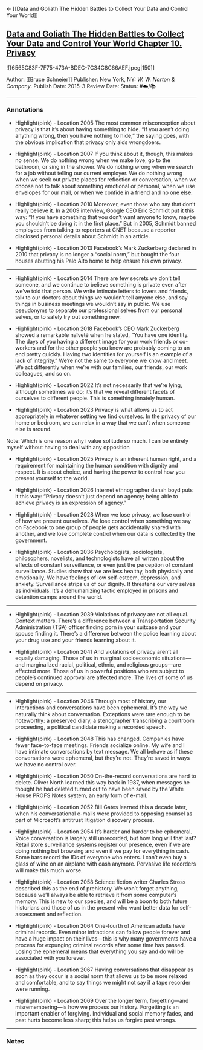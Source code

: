 <- [[Data and Goliath The Hidden Battles to Collect Your Data and Control Your World]]
## [Data and Goliath The Hidden Battles to Collect Your Data and Control Your World Chapter 10. Privacy](https://www.amazon.com/gp/aw/d/B00L3KQ1LI/ref=tmm_kin_swatch_0?ie=UTF8&qid=1661379575&sr=8-1)

![[6565C83F-7F75-473A-BDEC-7C34C8C66AEF.jpeg|150]]

Author: [[Bruce Schneier]]
Publisher: New York, NY: _W. W. Norton & Company_. 
Publish Date: 2015-3
Review Date:
Status: #☁️/📚 

___

### Annotations

- Highlight(pink) - Location 2005
The most common misconception about privacy is that it’s about having something to hide. “If you aren’t doing anything wrong, then you have nothing to hide,” the saying goes, with the obvious implication that privacy only aids wrongdoers.

- Highlight(pink) - Location 2007
If you think about it, though, this makes no sense. We do nothing wrong when we make love, go to the bathroom, or sing in the shower. We do nothing wrong when we search for a job without telling our current employer. We do nothing wrong when we seek out private places for reflection or conversation, when we choose not to talk about something emotional or personal, when we use envelopes for our mail, or when we confide in a friend and no one else.

- Highlight(pink) - Location 2010
Moreover, even those who say that don’t really believe it. In a 2009 interview, Google CEO Eric Schmidt put it this way: “If you have something that you don’t want anyone to know, maybe you shouldn’t be doing it in the first place.” But in 2005, Schmidt banned employees from talking to reporters at CNET because a reporter disclosed personal details about Schmidt in an article.

- Highlight(pink) - Location 2013
Facebook’s Mark Zuckerberg declared in 2010 that privacy is no longer a “social norm,” but bought the four houses abutting his Palo Alto home to help ensure his own privacy.

___

- Highlight(pink) - Location 2014
There are few secrets we don’t tell someone, and we continue to believe something is private even after we’ve told that person. We write intimate letters to lovers and friends, talk to our doctors about things we wouldn’t tell anyone else, and say things in business meetings we wouldn’t say in public. We use pseudonyms to separate our professional selves from our personal selves, or to safely try out something new.

- Highlight(pink) - Location 2018
Facebook’s CEO Mark Zuckerberg showed a remarkable naïveté when he stated, “You have one identity. The days of you having a different image for your work friends or co-workers and for the other people you know are probably coming to an end pretty quickly. Having two identities for yourself is an example of a lack of integrity.” We’re not the same to everyone we know and meet. We act differently when we’re with our families, our friends, our work colleagues, and so on. 

- Highlight(pink) - Location 2022
It’s not necessarily that we’re lying, although sometimes we do; it’s that we reveal different facets of ourselves to different people. This is something innately human.

- Highlight(pink) - Location 2023
Privacy is what allows us to act appropriately in whatever setting we find ourselves. In the privacy of our home or bedroom, we can relax in a way that we can’t when someone else is around.

Note: Which is one reason why i value solitude so much. I can be entirely myself without having to deal with any opposition

- Highlight(pink) - Location 2025
Privacy is an inherent human right, and a requirement for maintaining the human condition with dignity and respect. It is about choice, and having the power to control how you present yourself to the world.

- Highlight(pink) - Location 2026
Internet ethnographer danah boyd puts it this way: “Privacy doesn’t just depend on agency; being able to achieve privacy is an expression of agency.”

- Highlight(pink) - Location 2028
When we lose privacy, we lose control of how we present ourselves. We lose control when something we say on Facebook to one group of people gets accidentally shared with another, and we lose complete control when our data is collected by the government.

- Highlight(pink) - Location 2036
Psychologists, sociologists, philosophers, novelists, and technologists have all written about the effects of constant surveillance, or even just the perception of constant surveillance. Studies show that we are less healthy, both physically and emotionally. We have feelings of low self-esteem, depression, and anxiety. Surveillance strips us of our dignity. It threatens our very selves as individuals. It’s a dehumanizing tactic employed in prisons and detention camps around the world.

___

- Highlight(pink) - Location 2039
Violations of privacy are not all equal. Context matters. There’s a difference between a Transportation Security Administration (TSA) officer finding porn in your suitcase and your spouse finding it. There’s a difference between the police learning about your drug use and your friends learning about it.

- Highlight(pink) - Location 2041
And violations of privacy aren’t all equally damaging. Those of us in marginal socioeconomic situations—and marginalized racial, political, ethnic, and religious groups—are affected more. Those of us in powerful positions who are subject to people’s continued approval are affected more. The lives of some of us depend on privacy.

___

- Highlight(pink) - Location 2046
Through most of history, our interactions and conversations have been ephemeral. It’s the way we naturally think about conversation. Exceptions were rare enough to be noteworthy: a preserved diary, a stenographer transcribing a courtroom proceeding, a political candidate making a recorded speech.

- Highlight(pink) - Location 2048
This has changed. Companies have fewer face-to-face meetings. Friends socialize online. My wife and I have intimate conversations by text message. We all behave as if these conversations were ephemeral, but they’re not. They’re saved in ways we have no control over.

- Highlight(pink) - Location 2050
On-the-record conversations are hard to delete. Oliver North learned this way back in 1987, when messages he thought he had deleted turned out to have been saved by the White House PROFS Notes system, an early form of e-mail.

- Highlight(pink) - Location 2052
Bill Gates learned this a decade later, when his conversational e-mails were provided to opposing counsel as part of Microsoft’s antitrust litigation discovery process.

- Highlight(pink) - Location 2054
It’s harder and harder to be ephemeral. Voice conversation is largely still unrecorded, but how long will that last? Retail store surveillance systems register our presence, even if we are doing nothing but browsing and even if we pay for everything in cash. Some bars record the IDs of everyone who enters. I can’t even buy a glass of wine on an airplane with cash anymore. Pervasive life recorders will make this much worse.

- Highlight(pink) - Location 2058
Science fiction writer Charles Stross described this as the end of prehistory. We won’t forget anything, because we’ll always be able to retrieve it from some computer’s memory. This is new to our species, and will be a boon to both future historians and those of us in the present who want better data for self-assessment and reflection.

- Highlight(pink) - Location 2064
One-fourth of American adults have criminal records. Even minor infractions can follow people forever and have a huge impact on their lives—this is why many governments have a process for expunging criminal records after some time has passed. Losing the ephemeral means that everything you say and do will be associated with you forever.

- Highlight(pink) - Location 2067
Having conversations that disappear as soon as they occur is a social norm that allows us to be more relaxed and comfortable, and to say things we might not say if a tape recorder were running.

- Highlight(pink) - Location 2069
Over the longer term, forgetting—and misremembering—is how we process our history. Forgetting is an important enabler of forgiving. Individual and social memory fades, and past hurts become less sharp; this helps us forgive past wrongs.

___

### Notes

